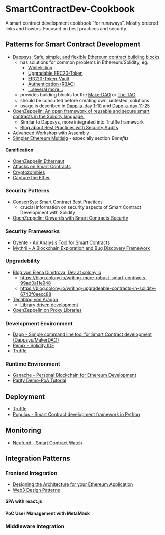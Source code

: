 # SmartContractDev-Cookbook
A smart contract development cookbook "for runaways". Mostly ordered links and howtos. Focused on best practices and security.

## Patterns for Smart Contract Development

* [Dappsys: Safe, simple, and flexible Ethereum contract building blocks](https://github.com/dapphub/dappsys)
    * has solutions for common problems in Ethereum/Solidity, eg.
        * [Whitelisting](https://steemit.com/ethereum/@nexusdev/dapp-a-day-11-whitelist-boring)
        * [Upgradable ERC20-Token](https://steemit.com/ethereum/@nikolai/dapp-a-day-6-upgradeable-tokens)
        * [ERC20-Token-Vault](https://steemit.com/ethereum/@nexusdev/dapp-a-day-18-erc20-token-vault)
        * [Authentication (RBAC)](https://steemit.com/ethereum/@nikolai/dapp-a-day-4-access-control-via-auth)
        * [...several more...](https://github.com/dapphub/dappsys)
    * provides building blocks for the [MakerDAO](https://github.com/makerdao/maker-otc) or [The TAO](https://ryepdx.github.io/the-tao/)
    * should be consulted before creating own, untested, solutions
    * usage is described in [Dapp-a-day 1-10](https://steemit.com/@nikolai) and [Dapp-a-day 11-25](https://steemit.com/@nexusdev)
* [OpenZeppelin: An open framework of reusable and secure smart contracts in the Solidity language.](http://zeppelin-solidity.readthedocs.io/en/latest/) 
    * Similar to Dappsys, more integrated into Truffle framework
    * [Blog about Best Practices with Security Audits](https://medium.com/zeppelin-blog)
* [Advanced Workshop with Assembly](https://github.com/androlo/solidity-workshop)
* [Simpler Ethereum Multisig](https://medium.com/@ChrisLundkvist/exploring-simpler-ethereum-multisig-contracts-b71020c19037) - especially section _Benefits_

#### Gamification

* [OpenZeppelin Ethernaut](https://ethernaut.zeppelin.solutions)
* [Attacks on Smart Contracts](https://www.cryptologie.net/article/423/attacks-on-ethereum-smart-contracts/)
* [Cryptozombies](https://cryptozombies.io/)
* [Capture the Ether](https://capturetheether.com/)

### Security Patterns
* [ConsenSys: Smart Contract Best Practices](https://github.com/ConsenSys/smart-contract-best-practices)
    * crucial information on security aspects of Smart Contract Development with Solidity
* [OpenZeppelin: Onwards with Smart Contracts Security](https://medium.com/zeppelin-blog/onward-with-ethereum-smart-contract-security-97a827e47702)

### Security Frameworks
* [Oyente - An Analysis Tool for Smart Contracts](https://github.com/melonproject/oyente)
* [Mythril - A Blockchain Exploration and Bug Discovery Framework](https://hackernoon.com/introducing-mythril-a-framework-for-bug-hunting-on-the-ethereum-blockchain-9dc5588f82f6)

### Upgradebility

* [Blog von Elena Dimitrova, Dev at colony.io](https://blog.colony.io/@elena_di)
    * https://blog.colony.io/writing-more-robust-smart-contracts-99ad0a11e948
    * https://blog.colony.io/writing-upgradeable-contracts-in-solidity-6743f0eecc88
* [Techblog von Aragon](https://blog.aragon.one/tagged/development)
    * [Library driven development](https://blog.aragon.one/library-driven-development-in-solidity-2bebcaf88736)
* [OpenZeppelin on Proxy Libraries](https://medium.com/zeppelin-blog/proxy-libraries-in-solidity-79fbe4b970fd)

### Development Environment

* [Dapp - Simple command line tool for Smart Contract development (Dappsys/MakerDAO)](https://dapp.readthedocs.io/)
* [Remix - Solidity IDE](http://remix.ethereum.org/)
* [Truffle](http://truffleframework.com/)

### Runtime Environment

* [Ganache - Personal Blockchain for Ethereum Development](https://github.com/trufflesuite/ganache)
* [Parity Demo-PoA Tutorial](https://wiki.parity.io/Demo-PoA-tutorial.html)

## Deployment

* [Truffle](http://truffleframework.com/)
* [Populus - Smart Contract development framework in Python](http://populus.readthedocs.io/en/latest/)

## Monitoring

* [Neufund - Smart Contract Watch](https://github.com/Neufund/smart-contract-watch) 

## Integration Patterns

### Frontend Integration

* [Designing the Architecture for your Ethereum Application](https://blog.zeppelin.solutions/designing-the-architecture-for-your-ethereum-application-9cec086f8317)
* [Web3 Design Patterns](https://medium.com/@lyricalpolymath/web3-design-principles-f21db2f240c1)

#### SPA with react.js
#### PoC User Management with MetaMask
### Middleware Integration

